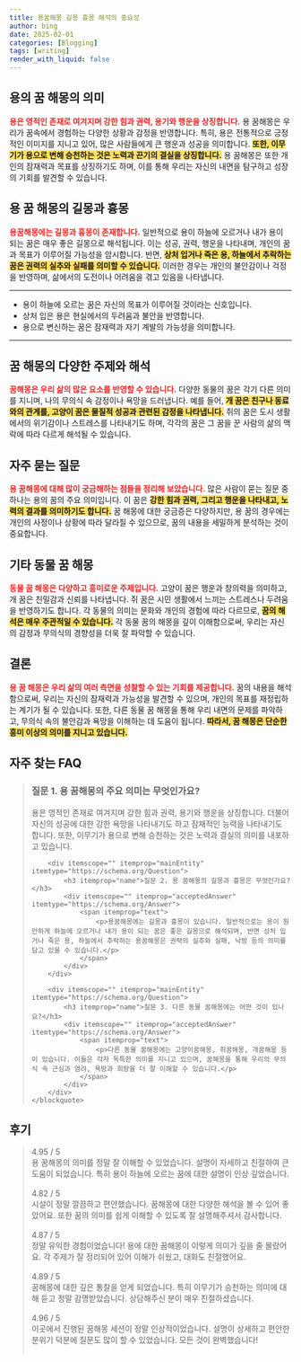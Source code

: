 ```yaml
---
title: 용꿈해몽 길몽 흉몽 해석의 중요성
author: bing
date: 2025-02-01
categories: [Blogging]
tags: [writing]
render_with_liquid: false
---
```



<h2 id='용의 꿈 해몽 의미'>용의 꿈 해몽의 의미</h2>

<p><b><span style="color: #ee2323;">용은 영적인 존재로 여겨지며 강한 힘과 권력, 용기와 행운을 상징합니다.</span></b> 용 꿈해몽은 우리가 꿈속에서 경험하는 다양한 상황과 감정을 반영합니다. 특히, 용은 전통적으로 긍정적인 이미지를 지니고 있어, 많은 사람들에게 큰 행운과 성공을 의미합니다. <b><span style="background-color: #ffe066;">또한, 이무기가 용으로 변해 승천하는 것은 노력과 끈기의 결실을 상징합니다.</span></b> 용 꿈해몽은 또한 개인의 잠재력과 목표를 상징하기도 하며, 이를 통해 우리는 자신의 내면을 탐구하고 성장의 기회를 발견할 수 있습니다.</p>

<h2 id='용 꿈 해몽의 길몽과 흉몽'>용 꿈 해몽의 길몽과 흉몽</h2>

<p><b><span style="color: #ee2323;">용꿈해몽에는 길몽과 흉몽이 존재합니다.</span></b> 일반적으로 용이 하늘에 오르거나 내가 용이 되는 꿈은 매우 좋은 길몽으로 해석됩니다. 이는 성공, 권력, 행운을 나타내며, 개인의 꿈과 목표가 이루어질 가능성을 암시합니다. 반면, <b><span style="background-color: #ffe066;">상처 입거나 죽은 용, 하늘에서 추락하는 꿈은 권력의 실추와 실패를 의미할 수 있습니다.</span></b> 이러한 경우는 개인의 불안감이나 걱정을 반영하며, 삶에서의 도전이나 어려움을 겪고 있음을 나타냅니다.</p>

<hr />

<ul>
    <li>용이 하늘에 오르는 꿈은 자신의 목표가 이루어질 것이라는 신호입니다.</li>
    <li>상처 입은 용은 현실에서의 두려움과 불안을 반영합니다.</li>
    <li>용으로 변신하는 꿈은 잠재력과 자기 계발의 가능성을 의미합니다.</li>
</ul>

<hr />

<h2 id='꿈 해몽의 다양한 주제와 해석'>꿈 해몽의 다양한 주제와 해석</h2>

<p><b><span style="color: #ee2323;">꿈해몽은 우리 삶의 많은 요소를 반영할 수 있습니다.</span></b> 다양한 동물의 꿈은 각기 다른 의미를 지니며, 나의 무의식 속 감정이나 욕망을 드러냅니다. 예를 들어, <b><span style="background-color: #ffe066;">개 꿈은 친구나 동료와의 관계를, 고양이 꿈은 물질적 성공과 관련된 감정을 나타냅니다.</span></b> 쥐의 꿈은 도시 생활에서의 위기감이나 스트레스를 나타내기도 하며, 각각의 꿈은 그 꿈을 꾼 사람의 삶의 맥락에 따라 다르게 해석될 수 있습니다.</p>

<h2 id='자주 묻는 질문'>자주 묻는 질문</h2>

<p><b><span style="color: #ee2323;">용 꿈해몽에 대해 많이 궁금해하는 점들을 정리해 보았습니다.</span></b> 많은 사람이 묻는 질문 중 하나는 용의 꿈의 주요 의미입니다. 이 꿈은 <b><span style="background-color: #ffe066;">강한 힘과 권력, 그리고 행운을 나타내고, 노력의 결과를 의미하기도 합니다.</span></b> 꿈 해몽에 대한 궁금증은 다양하지만, 용 꿈의 경우에는 개인의 사정이나 상황에 따라 달라질 수 있으므로, 꿈의 내용을 세밀하게 분석하는 것이 중요합니다.</p>

<h2 id='기타 동물 꿈 해몽'>기타 동물 꿈 해몽</h2>

<p><b><span style="color: #ee2323;">동물 꿈 해몽은 다양하고 흥미로운 주제입니다.</span></b> 고양이 꿈은 행운과 창의력을 의미하고, 개 꿈은 친밀감과 신뢰를 나타냅니다. 쥐 꿈은 시민 생활에서 느끼는 스트레스나 두려움을 반영하기도 합니다. 각 동물의 의미는 문화와 개인의 경험에 따라 다르므로, <b><span style="background-color: #ffe066;">꿈의 해석은 매우 주관적일 수 있습니다.</span></b> 각 동물 꿈의 해몽을 깊이 이해함으로써, 우리는 자신의 감정과 무의식의 경향성을 더욱 잘 파악할 수 있습니다.</p>

<h2 id='결론'>결론</h2>

<p><b><span style="color: #ee2323;">용 꿈 해몽은 우리 삶의 여러 측면을 성찰할 수 있는 기회를 제공합니다.</span></b> 꿈의 내용을 해석함으로써, 우리는 자신의 잠재력과 가능성을 발견할 수 있으며, 개인의 목표를 재정립하는 계기가 될 수 있습니다. 또한, 다른 동물 꿈 해몽을 통해 우리 내면의 문제를 파악하고, 무의식 속의 불안감과 욕망을 이해하는 데 도움이 됩니다. <b><span style="background-color: #ffe066;">따라서, 꿈 해몽은 단순한 흥미 이상의 의미를 지니고 있습니다.</span></b></p>


<h2 id='자주_찾는_FAQ'>자주 찾는 FAQ</h2>
<div itemscope="" itemtype="https://schema.org/FAQPage"> 
    <blockquote> 
        <div itemscope="" itemprop="mainEntity" itemtype="https://schema.org/Question"> 
            <h3 itemprop="name">질문 1. 용 꿈해몽의 주요 의미는 무엇인가요?</h3> 
            <div itemscope="" itemprop="acceptedAnswer" itemtype="https://schema.org/Answer"> 
                <span itemprop="text"> 
                    <p>용은 영적인 존재로 여겨지며 강한 힘과 권력, 용기와 행운을 상징합니다. 더불어 자신의 성공에 대한 강한 욕망을 나타내기도 하고 잠재적인 능력을 나타내기도 합니다. 또한, 이무기가 용으로 변해 승천하는 것은 노력과 결실의 의미를 내포하고 있습니다.</p> 
                </span> 
            </div> 
        </div> 

        <div itemscope="" itemprop="mainEntity" itemtype="https://schema.org/Question"> 
            <h3 itemprop="name">질문 2. 용 꿈해몽의 길몽과 흉몽은 무엇인가요?</h3> 
            <div itemscope="" itemprop="acceptedAnswer" itemtype="https://schema.org/Answer"> 
                <span itemprop="text"> 
                    <p>용꿈해몽에는 길몽과 흉몽이 있습니다. 일반적으로는 용이 원만하게 하늘에 오르거나 내가 용이 되는 꿈은 좋은 길몽으로 해석되며, 반면 상처 입거나 죽은 용, 하늘에서 추락하는 용꿈해몽은 권력의 실추와 실패, 낙방 등의 의미를 담고 있을 수 있습니다.</p> 
                </span> 
            </div> 
        </div> 

        <div itemscope="" itemprop="mainEntity" itemtype="https://schema.org/Question"> 
            <h3 itemprop="name">질문 3. 다른 동물 꿈해몽에는 어떤 것이 있나요?</h3> 
            <div itemscope="" itemprop="acceptedAnswer" itemtype="https://schema.org/Answer"> 
                <span itemprop="text"> 
                    <p>다른 동물 꿈해몽에는 고양이꿈해몽, 쥐꿈해몽, 개꿈해몽 등이 있습니다. 이들은 각자 독특한 의미를 지니고 있으며, 꿈해몽을 통해 우리의 무의식 속 근심과 염려, 욕망과 희망을 더 잘 이해할 수 있습니다.</p> 
                </span> 
            </div> 
        </div> 
    </blockquote> 
</div>
<h2 id='후기'>후기</h2>
<div itemscope itemtype="https://schema.org/Product">
  <blockquote>
  <div itemprop="review" itemscope itemtype="https://schema.org/Review">
      <div itemprop="reviewRating" itemscope itemtype="https://schema.org/Rating"> <span itemprop="ratingValue">4.95</span> / <span itemprop="bestRating">5</span> </div>
      <span itemprop="reviewBody">용 꿈해몽의 의미를 정말 잘 이해할 수 있었습니다. 설명이 자세하고 친절하여 큰 도움이 되었습니다. 특히 용이 하늘에 오르는 꿈에 대한 설명이 인상 깊었습니다.</span>
  </div>
  <br>
  <div itemprop="review" itemscope itemtype="https://schema.org/Review">
      <div itemprop="reviewRating" itemscope itemtype="https://schema.org/Rating"> <span itemprop="ratingValue">4.82</span> / <span itemprop="bestRating">5</span> </div>
      <span itemprop="reviewBody">시설이 정말 깔끔하고 편안했습니다. 꿈해몽에 대한 다양한 해석을 볼 수 있어 좋았어요. 또한 꿈의 의미를 쉽게 이해할 수 있도록 잘 설명해주셔서 감사합니다.</span>
  </div>
  <br>
  <div itemprop="review" itemscope itemtype="https://schema.org/Review">
      <div itemprop="reviewRating" itemscope itemtype="https://schema.org/Rating"> <span itemprop="ratingValue">4.87</span> / <span itemprop="bestRating">5</span> </div>
      <span itemprop="reviewBody">정말 유익한 경험이었습니다! 용에 대한 꿈해몽이 이렇게 의미가 깊을 줄 몰랐어요. 각 주제가 잘 정리되어 있어 이해가 쉬웠고, 대화도 친절했어요.</span>
  </div>
  <br>
  <div itemprop="review" itemscope itemtype="https://schema.org/Review">
      <div itemprop="reviewRating" itemscope itemtype="https://schema.org/Rating"> <span itemprop="ratingValue">4.89</span> / <span itemprop="bestRating">5</span> </div>
      <span itemprop="reviewBody">꿈해몽에 대한 깊은 통찰을 얻게 되었습니다. 특히 이무기가 승천하는 의미에 대해 듣고 정말 감명받았습니다. 상담해주신 분이 매우 친절하셨습니다.</span>
  </div>
  <br>
  <div itemprop="review" itemscope itemtype="https://schema.org/Review">
      <div itemprop="reviewRating" itemscope itemtype="https://schema.org/Rating"> <span itemprop="ratingValue">4.96</span> / <span itemprop="bestRating">5</span> </div>
      <span itemprop="reviewBody">이곳에서 진행된 꿈해몽 세션이 정말 인상적이었습니다. 설명이 상세하고 편안한 분위기 덕분에 질문도 많이 할 수 있었습니다. 모든 것이 완벽했습니다!</span>
  </div>
  <br>
  </blockquote>
</div>
